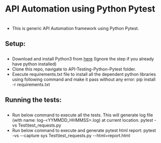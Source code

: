 # <h1>API Automation using Python Pytest<h1>
- This is generic API Automation framework using Python Pytest.

## <h2>Setup:<h2>
- Download and install Python3 from [here](https://www.python.org/downloads/) (Ignore the step if you already have python installed)
- Clone this repo, navigate to API-Testing-Python-Pytest folder.
- Execute requirements.txt file to install all the dependent python libraries using following command and make it pass without any error: pip install -r requirements.txt

## <h2>Running the tests:<h2>
- Run below command to execute all the tests. This will generate log file (with name: log-<YYMMDD_HHMMSS>.log) at current location.
pytest -vs Test\test_requests.py
- Run below command to execute and generate pytest html report: 
pytest -vs --capture sys Test\test_requests.py --html=report.html
